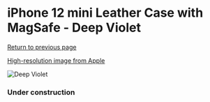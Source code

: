 # iPhone 12 mini Leather Case with MagSafe - Deep Violet

[Return to previous page](/iphone_12)

[High-resolution image from Apple](https://store.storeimages.cdn-apple.com/8756/as-images.apple.com/is/MJYQ3?wid=4500&hei=4500&fmt=png)

<div style="width: 384px"><img src="/everysource/MJYQ3.png" alt="Deep Violet"></div>

### Under construction
